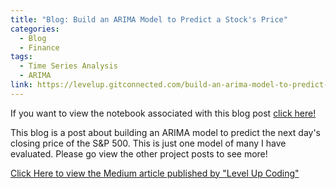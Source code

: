```yaml
---
title: "Blog: Build an ARIMA Model to Predict a Stock's Price"
categories:
  - Blog
  - Finance
tags:
  - Time Series Analysis
  - ARIMA
link: https://levelup.gitconnected.com/build-an-arima-model-to-predict-a-stocks-price-c9e1e49367d3
---
```


If you want to view the notebook associated with this blog post [click here!](http://www.aggressiontothemean.com/project/finance/Time-Series-Forecasting-pt1/)


This blog is a post about building an ARIMA model to predict the next day's closing price of the S&P 500. This is just one model of many I have evaluated. Please go view the other project posts to see more!

[Click Here to view the Medium article published by "Level Up Coding"](https://levelup.gitconnected.com/build-an-arima-model-to-predict-a-stocks-price-c9e1e49367d3)